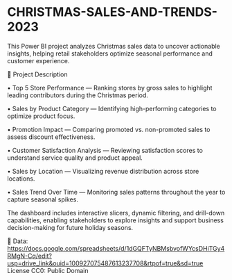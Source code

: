 # CHRISTMAS-SALES-AND-TRENDS-2023
This Power BI project analyzes Christmas sales data to uncover actionable insights, helping retail stakeholders optimize seasonal performance and customer experience.

📌 Project Description

• Top 5 Store Performance — Ranking stores by gross sales to highlight leading contributors during the Christmas period.

• Sales by Product Category — Identifying high-performing categories to optimize product focus.

• Promotion Impact — Comparing promoted vs. non-promoted sales to assess discount effectiveness.

• Customer Satisfaction Analysis — Reviewing satisfaction scores to understand service quality and product appeal.

• Sales by Location — Visualizing revenue distribution across store locations.

• Sales Trend Over Time — Monitoring sales patterns throughout the year to capture seasonal spikes.

The dashboard includes interactive slicers, dynamic filtering, and drill-down capabilities, enabling stakeholders to explore insights and support business decision-making for future holiday seasons.

📌 Data:
https://docs.google.com/spreadsheets/d/1dGQFTyNBMsbvofWYcsDHiTGy4RMgN-Cq/edit?usp=drive_link&ouid=100927075487613237708&rtpof=true&sd=true
License
CC0: Public Domain

